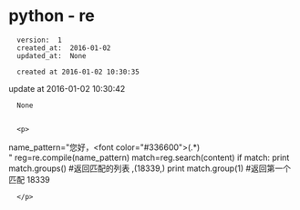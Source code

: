 
  # python - re

      version:  1
      created_at:  2016-01-02
      updated_at:  None

      created at 2016-01-02 10:30:35 
update at 2016-01-02 10:30:42


      None


      <p>
      
  name_pattern="您好，<font color=\"#336600\">(.*)</font><br>"
  reg=re.compile(name_pattern)
match=reg.search(content)
  if match:
print match.groups()  #返回匹配的列表 ,(18339,)
  print match.group(1)  #返回第一个匹配  18339

      </p>

  